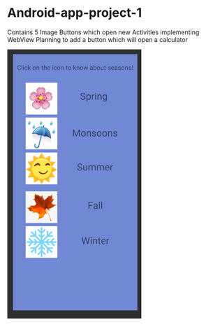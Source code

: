# Android-app-project-1
Contains 5 Image Buttons which open new Activities implementing WebView
Planning to add a button which will open a calculator

![](images/final%20.png)
